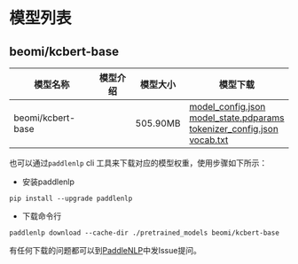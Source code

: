 #  模型列表

## beomi/kcbert-base

| 模型名称 | 模型介绍 | 模型大小  | 模型下载 |
| --- | --- | --- | --- |
|beomi/kcbert-base|  | 505.90MB | [model_config.json](https://bj.bcebos.com/paddlenlp/models/community/beomi/kcbert-base/model_config.json)<br>[model_state.pdparams](https://bj.bcebos.com/paddlenlp/models/community/beomi/kcbert-base/model_state.pdparams)<br>[tokenizer_config.json](https://bj.bcebos.com/paddlenlp/models/community/beomi/kcbert-base/tokenizer_config.json)<br>[vocab.txt](https://bj.bcebos.com/paddlenlp/models/community/beomi/kcbert-base/vocab.txt) |

也可以通过`paddlenlp` cli 工具来下载对应的模型权重，使用步骤如下所示：

* 安装paddlenlp

```shell
pip install --upgrade paddlenlp
```

* 下载命令行

```shell
paddlenlp download --cache-dir ./pretrained_models beomi/kcbert-base
```

有任何下载的问题都可以到[PaddleNLP](https://github.com/PaddlePaddle/PaddleNLP)中发Issue提问。
